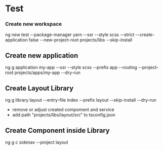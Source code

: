 # Test

### Create new workspace
ng new test --package-manager yarn --ssr --style scss --strict --create-application false --new-project-root projects/libs --skip-install

## Create new application
ng g application my-app --ssr --style scss --prefix app --routing --project-root projects/apps/my-app --dry-run

## Create Layout Library
ng g library layout --entry-file index --prefix layout --skip-install --dry-run
- remove or adjust created compoment and service
- add path "projects/libs/layout/src" to tsconfig.json

## Create Component inside Library
ng g c sidenav --project layout
